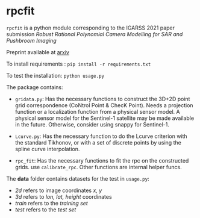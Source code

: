 # rpcfit
`rpcfit` is a python module corresponding to the IGARSS 2021 paper submission 
*Robust Rational Polynomial Camera Modelling for SAR and Pushbroom Imaging*

Preprint available at [arxiv](https://arxiv.org/abs/2102.13423)  

To install requirements : 
	`pip install -r requirements.txt`

To test the installation: `python usage.py`

The package contains: 
- `gridata.py`: Has the necessary functions to construct the 3D+2D point grid correspondence (CoNtrol Point & ChecK Point). Needs a projection function or a localization function from a physical sensor model. A physical sensor model for the Sentinel-1 satellite may be made available in the future. Otherwise, consider using snappy for Sentinel\-1.

- `Lcurve.py`: Has the necessary function to do the Lcurve criterion with the standard Tikhonov, or with a set of discrete points by using the spline curve interpolation.

- `rpc_fit`: Has the necessary functions to fit the rpc on the constructed grids. use `calibrate_rpc`. Other functions are internal helper funcs.

The **data** folder contains datasets for the test in `usage.py`: 
- *2d* refers to image coordinates *x, y*
- *3d* refers to *lon, lat, height* coordinates
- *train* refers to the *training set*
- *test* refers to the *test set*



